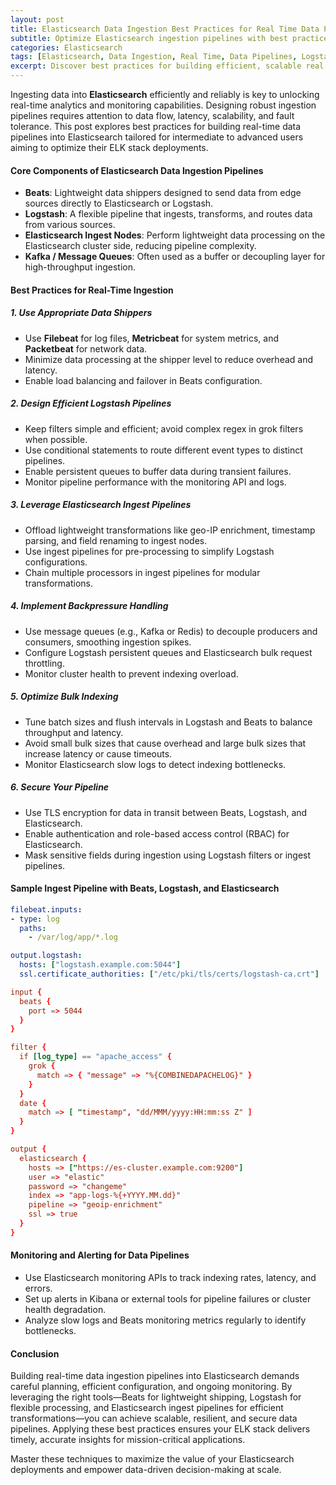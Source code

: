 ```yaml
---
layout: post
title: Elasticsearch Data Ingestion Best Practices for Real Time Data Pipelines
subtitle: Optimize Elasticsearch ingestion pipelines with best practices for real time data processing and scalability
categories: Elasticsearch
tags: [Elasticsearch, Data Ingestion, Real Time, Data Pipelines, Logstash, Beats, DevOps, Big Data, Analytics]
excerpt: Discover best practices for building efficient, scalable real time data ingestion pipelines with Elasticsearch. Learn how to optimize data flow, minimize latency, and ensure reliability in your ELK stack deployments.
---
```

Ingesting data into **Elasticsearch** efficiently and reliably is key to unlocking real-time analytics and monitoring capabilities. Designing robust ingestion pipelines requires attention to data flow, latency, scalability, and fault tolerance. This post explores best practices for building real-time data pipelines into Elasticsearch tailored for intermediate to advanced users aiming to optimize their ELK stack deployments.

#### Core Components of Elasticsearch Data Ingestion Pipelines

- **Beats**: Lightweight data shippers designed to send data from edge sources directly to Elasticsearch or Logstash.
- **Logstash**: A flexible pipeline that ingests, transforms, and routes data from various sources.
- **Elasticsearch Ingest Nodes**: Perform lightweight data processing on the Elasticsearch cluster side, reducing pipeline complexity.
- **Kafka / Message Queues**: Often used as a buffer or decoupling layer for high-throughput ingestion.

#### Best Practices for Real-Time Ingestion

##### 1. Use Appropriate Data Shippers

- Use **Filebeat** for log files, **Metricbeat** for system metrics, and **Packetbeat** for network data.
- Minimize data processing at the shipper level to reduce overhead and latency.
- Enable load balancing and failover in Beats configuration.

##### 2. Design Efficient Logstash Pipelines

- Keep filters simple and efficient; avoid complex regex in grok filters when possible.
- Use conditional statements to route different event types to distinct pipelines.
- Enable persistent queues to buffer data during transient failures.
- Monitor pipeline performance with the monitoring API and logs.

##### 3. Leverage Elasticsearch Ingest Pipelines

- Offload lightweight transformations like geo-IP enrichment, timestamp parsing, and field renaming to ingest nodes.
- Use ingest pipelines for pre-processing to simplify Logstash configurations.
- Chain multiple processors in ingest pipelines for modular transformations.

##### 4. Implement Backpressure Handling

- Use message queues (e.g., Kafka or Redis) to decouple producers and consumers, smoothing ingestion spikes.
- Configure Logstash persistent queues and Elasticsearch bulk request throttling.
- Monitor cluster health to prevent indexing overload.

##### 5. Optimize Bulk Indexing

- Tune batch sizes and flush intervals in Logstash and Beats to balance throughput and latency.
- Avoid small bulk sizes that cause overhead and large bulk sizes that increase latency or cause timeouts.
- Monitor Elasticsearch slow logs to detect indexing bottlenecks.

##### 6. Secure Your Pipeline

- Use TLS encryption for data in transit between Beats, Logstash, and Elasticsearch.
- Enable authentication and role-based access control (RBAC) for Elasticsearch.
- Mask sensitive fields during ingestion using Logstash filters or ingest pipelines.

#### Sample Ingest Pipeline with Beats, Logstash, and Elasticsearch

```yaml
filebeat.inputs:
- type: log
  paths:
    - /var/log/app/*.log

output.logstash:
  hosts: ["logstash.example.com:5044"]
  ssl.certificate_authorities: ["/etc/pki/tls/certs/logstash-ca.crt"]
```

```conf
input {
  beats {
    port => 5044
  }
}

filter {
  if [log_type] == "apache_access" {
    grok {
      match => { "message" => "%{COMBINEDAPACHELOG}" }
    }
  }
  date {
    match => [ "timestamp", "dd/MMM/yyyy:HH:mm:ss Z" ]
  }
}

output {
  elasticsearch {
    hosts => ["https://es-cluster.example.com:9200"]
    user => "elastic"
    password => "changeme"
    index => "app-logs-%{+YYYY.MM.dd}"
    pipeline => "geoip-enrichment"
    ssl => true
  }
}
```

#### Monitoring and Alerting for Data Pipelines

- Use Elasticsearch monitoring APIs to track indexing rates, latency, and errors.
- Set up alerts in Kibana or external tools for pipeline failures or cluster health degradation.
- Analyze slow logs and Beats monitoring metrics regularly to identify bottlenecks.

#### Conclusion

Building real-time data ingestion pipelines into Elasticsearch demands careful planning, efficient configuration, and ongoing monitoring. By leveraging the right tools—Beats for lightweight shipping, Logstash for flexible processing, and Elasticsearch ingest pipelines for efficient transformations—you can achieve scalable, resilient, and secure data pipelines. Applying these best practices ensures your ELK stack delivers timely, accurate insights for mission-critical applications.

Master these techniques to maximize the value of your Elasticsearch deployments and empower data-driven decision-making at scale.

